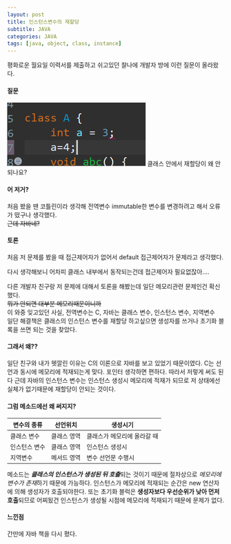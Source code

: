```yaml
---
layout: post 
title: 인스턴스변수의 재할당
subtitle: JAVA
categories: JAVA
tags: [java, object, class, instance]
---
```

평화로운 월요일 이력서를 제출하고 쉬고있던 찰나에 개발자 방에 이런 질문이 올라왔다.   

#### 질문
![질문사항1](/assets/images/postImage/question1.png)
클래스 안에서 재할당이 왜 안되나요?

#### 어 저거?
처음 봤을 땐 코틀린이라 생각해 전역변수 immutable한 변수를 변경하려고 해서 오류가 떴구나 생각했다.   
~~근데 자바네?~~
#### 토론
처음 저 문제를 봤을 때 접근제어자가 없어서 default 접근제어자가 문제라고 생각했다. 

다시 생각해보니 어차피 클래스 내부에서 동작되는건데 접근제어자 필요없잖아....

다른 개발자 친구랑 저 문제에 대해서 토론을 해봤는데 일단 메모리관련 문제인건 확신했다.   
~~뭐가 안되면 대부분 메모리때문이니까~~   
이 와중 잊고있던 사실, 전역변수는 C, 자바는 클래스 변수, 인스턴스 변수, 지역변수   
일단 해결책은 클래스의 인스턴스 변수를 재할당 하고싶으면 생성자를 쓰거나 초기화 블록을 쓰면 되는 것을 찾았다.
#### 그래서 왜??
일단 친구와 내가 헷깔린 이유는 C의 이론으로 자바를 보고 있었기 때문이였다. C는 선언과 동시에 메모리에 적재되는게 맞다. 포인터 생각하면 편하다. 따라서 저렇게 써도 된다
근데 자바의 인스턴스 변수는 인스턴스 생성시 메모리에 적재가 되므로 저 상태에선 실체가 없기때문에 재할당이 안되는 것이다. 

#### 그럼 메소드에선 왜 써지지?

| 변수의 종류 | 선언위치   | 생성시기            |
|--------|--------|-----------------|
| 클래스 변수 | 클래스 영역 | 클래스가 메모리에 올라갈 때 |
| 인스턴스 변수 | 클래스 영역 | 인스턴스 생성시        |
| 지역변수   | 메서드 영역 | 변수 선언문 수행시      |

메소드는 ***클래스의 인스턴스가 생성된 뒤 호출***되는 것이기 때문에 절차상으로 *메모리에 변수가 존재*하기 때문에 가능하다.
인스턴스가 메모리에 적재되는 순간은 new 연산자에 의해 생성자가 호출되야한다. 또는 초기화 블럭은 **생성자보다 우선순위가 낮아 먼저 호출**되므로 어찌됬건 인스턴스가 생성될 시점에 메모리에 적재되기 때문에 문제가 없다.
#### 느낀점
간만에 자바 책을 다시 폈다.
